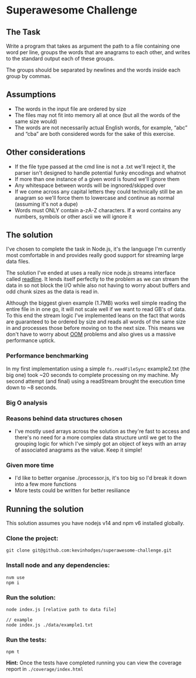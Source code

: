 # Superawesome Challenge

## The Task

Write a program that takes as argument the path to a file containing one word per line, groups the words that are anagrams to each other, and writes to the standard output each of these groups.

The groups should be separated by newlines and the words inside each group by commas.

## Assumptions

- The words in the input file are ordered by size
- The files may not fit into memory all at once (but all the words of the same size would)
- The words are not necessarily actual English words, for example, “abc” and “cba” are both considered words for the sake of this exercise.

## Other considerations
- If the file type passed at the cmd line is not a .txt we'll reject it, the parser isn't designed to handle potential funky encodings and whatnot
- If more than one instance of a given word is found we'll ignore them
- Any whitespace between words will be ingnored/skipped over
- If we come across any capital letters they could technically still be an anagram so we'll force them to lowercase and continue as normal (assuming it's not a dupe)
- Words must ONLY contain a-zA-Z characters. If a word contains any numbers, symbols or other ascii we will ignore it

## The solution

I've chosen to complete the task in Node.js, it's the language I'm currently most comfortable in and provides really good support for streaming large data files. 

The solution I've ended at uses a really nice node.js streams interface called [readline](https://nodejs.org/api/readline.html). It lends itself perfectly to the problem as we can stream the data in so not block the I/O while also not having to worry about buffers and odd chunk sizes as the data is read in.

Although the biggest given example (1.7MB) works well simple reading the entire file in in one go, it will not scale well if we want to read GB's of data. To this end the stream logic I've implemented leans on the fact that words are guaranteed to be ordered by size and reads all words of the same size in and processes those before moving on to the next size. This means we don't have to worry about [OOM](https://en.wikipedia.org/wiki/Out_of_memory) problems and also gives us a massive performance uptick.

### Performance benchmarking

In my first implementation using a simple `fs.readFileSync` example2.txt (the big one) took ~20 seconds to complete processing on my machine.
My second attempt (and final) using a readStream brought the execution time down to ~8 seconds.

### Big O analysis


### Reasons behind data structures chosen 
- I've mostly used arrays across the solution as they're fast to access and there's no need for a more complex data structure until we get to the grouping logic for which I've simply got an object of keys with an array of associated anagrams as the value. Keep it simple!

### Given more time

- I'd like to better organise ./processor.js, it's too big so I'd break it down into a few more functions
- More tests could be written for better resiliance

## Running the solution

This solution assumes you have nodejs v14 and npm v6 installed globally.

### Clone the project:
```
git clone git@github.com:kevinhodges/superawesome-challenge.git
```

### Install node and any dependencies:
```
nvm use
npm i
```

### Run the solution:
```
node index.js [relative path to data file]

// example
node index.js ./data/example1.txt
```

### Run the tests:
```
npm t
```

**Hint:** Once the tests have completed running you can view the coverage report in `./coverage/index.html`
